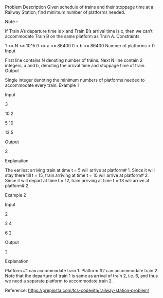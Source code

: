 Problem Description
Given schedule of trains and their stoppage time at a Railway Station, find minimum number of platforms needed.

Note –

If Train A’s departure time is x and Train B’s arrival time is x, then we can’t accommodate Train B on the same platform as Train A.
Constraints

1 <= N <= 10^5
0 <= a <= 86400
0 < b <= 86400
Number of platforms > 0
Input

First line contains N denoting number of trains.
Next N line contain 2 integers, a and b, denoting the arrival time and stoppage time of train.
Output

Single integer denoting the minimum numbers of platforms needed to accommodate every train.
Example 1

Input

3

10 2

5 10

13 5

Output

2

Explanation

The earliest arriving train at time t = 5 will arrive at platform# 1. Since it will stay there till t = 15, train arriving at time t = 10 will arrive at platform# 2. Since it will depart at time   t = 12, train arriving at time t = 13 will arrive at platform# 2.

Example 2

Input

2

2 4

6 2

Output

2

Explanation

Platform #1 can accommodate train 1.
Platform #2 can accommodate train 2.
Note that the departure of train 1 is same as arrival of train 2, i.e. 6, and thus we need a separate platform to accommodate train 2.
 
Reference: https://prepinsta.com/tcs-codevita/railway-station-problem/